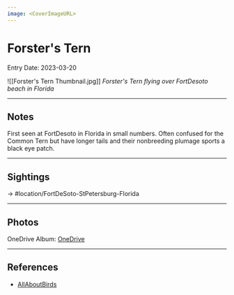 ```yaml
---
image: <CoverImageURL>
---
```


# Forster's Tern
Entry Date: 2023-03-20

![[Forster's Tern Thumbnail.jpg]]
*Forster's Tern flying over FortDesoto beach in Florida*

---------------------------------------------------------------
## Notes

First seen at FortDesoto in Florida in small numbers. Often confused for the Common Tern but have longer tails and their nonbreeding plumage sports a black eye patch.

---------------------------------------------------------------
## Sightings

-> #location/FortDeSoto-StPetersburg-Florida

---------------------------------------------------------------
## Photos
OneDrive Album: [OneDrive](https://1drv.ms/u/s!AvaIuMdCo_w-hM0k8h_IdjWPczR91w?e=2qNpBR)

---------------------------------------------------------------
## References
- [AllAboutBirds](https://www.allaboutbirds.org/guide/Forsters_Tern/overview)